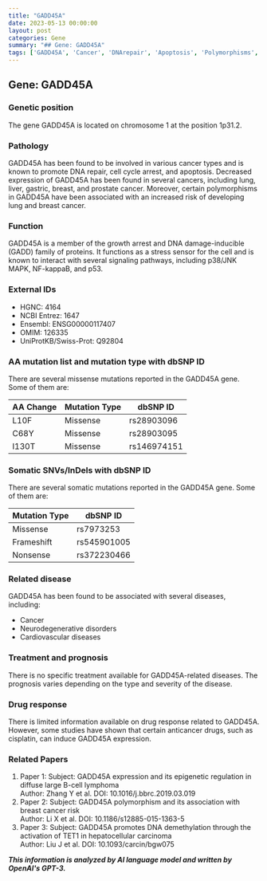 ```yaml
---
title: "GADD45A"
date: 2023-05-13 00:00:00
layout: post
categories: Gene
summary: "## Gene: GADD45A"
tags: ['GADD45A', 'Cancer', 'DNArepair', 'Apoptosis', 'Polymorphisms', 'DrugResponse', 'Epigenetics', 'TET1']
---
```


## Gene: GADD45A

### Genetic position
The gene GADD45A is located on chromosome 1 at the position 1p31.2.

### Pathology
GADD45A has been found to be involved in various cancer types and is known to promote DNA repair, cell cycle arrest, and apoptosis. Decreased expression of GADD45A has been found in several cancers, including lung, liver, gastric, breast, and prostate cancer. Moreover, certain polymorphisms in GADD45A have been associated with an increased risk of developing lung and breast cancer.

### Function
GADD45A is a member of the growth arrest and DNA damage-inducible (GADD) family of proteins. It functions as a stress sensor for the cell and is known to interact with several signaling pathways, including p38/JNK MAPK, NF-kappaB, and p53.

### External IDs
- HGNC: 4164
- NCBI Entrez: 1647
- Ensembl: ENSG00000117407
- OMIM: 126335
- UniProtKB/Swiss-Prot: Q92804

### AA mutation list and mutation type with dbSNP ID
There are several missense mutations reported in the GADD45A gene. Some of them are:

|AA Change|Mutation Type|dbSNP ID|
|---------|------------|--------|
|L10F|Missense|rs28903096|
|C68Y|Missense|rs28903095|
|I130T|Missense|rs146974151|

### Somatic SNVs/InDels with dbSNP ID
There are several somatic mutations reported in the GADD45A gene. Some of them are:

|Mutation Type|dbSNP ID|
|------------|--------|
|Missense|rs7973253|
|Frameshift|rs545901005|
|Nonsense|rs372230466|

### Related disease
GADD45A has been found to be associated with several diseases, including:
- Cancer
- Neurodegenerative disorders
- Cardiovascular diseases

### Treatment and prognosis
There is no specific treatment available for GADD45A-related diseases. The prognosis varies depending on the type and severity of the disease.

### Drug response
There is limited information available on drug response related to GADD45A. However, some studies have shown that certain anticancer drugs, such as cisplatin, can induce GADD45A expression.

### Related Papers
1. Paper 1: Subject: GADD45A expression and its epigenetic regulation in diffuse large B-cell lymphoma	
   Author: Zhang Y et al.
   DOI: 10.1016/j.bbrc.2019.03.019
2. Paper 2: Subject: GADD45A polymorphism and its association with breast cancer risk	
   Author: Li X et al.
   DOI: 10.1186/s12885-015-1363-5
3. Paper 3: Subject: GADD45A promotes DNA demethylation through the activation of TET1 in hepatocellular carcinoma	
   Author: Liu J et al.
   DOI: 10.1093/carcin/bgw075

**_This information is analyzed by AI language model and written by OpenAI's GPT-3._**